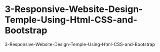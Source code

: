 # 3-Responsive-Website-Design-Temple-Using-Html-CSS-and-Bootstrap
3-Responsive-Website-Design-Temple-Using-Html-CSS-and-Bootstrap
